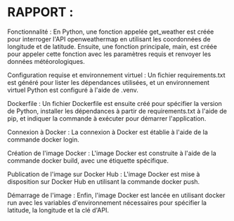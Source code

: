 # RAPPORT :

Fonctionnalité :
En Python, une fonction appelée get_weather est créée pour interroger l'API openweathermap en utilisant les coordonnées de longitude et de latitude. Ensuite, une fonction principale, main, est créée pour appeler cette fonction avec les paramètres requis et renvoyer les données météorologiques.

Configuration requise et environnement virtuel :
Un fichier requirements.txt est généré pour lister les dépendances utilisées, et un environnement virtuel Python est configuré à l'aide de .venv.

Dockerfile :
Un fichier Dockerfile est ensuite créé pour spécifier la version de Python, installer les dépendances à partir de requirements.txt à l'aide de pip, et indiquer la commande à exécuter pour démarrer l'application.

Connexion à Docker :
La connexion à Docker est établie à l'aide de la commande docker login.

Création de l'image Docker :
L'image Docker est construite à l'aide de la commande docker build, avec une étiquette spécifique.

Publication de l'image sur Docker Hub :
L'image Docker est mise à disposition sur Docker Hub en utilisant la commande docker push.

Démarrage de l'image :
Enfin, l'image Docker est lancée en utilisant docker run avec les variables d'environnement nécessaires pour spécifier la latitude, la longitude et la clé d'API.
